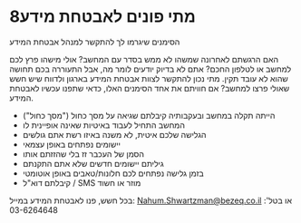 
# 8מתי פונים לאבטחת מידע

הסימנים שיגרמו לך להתקשר למנהל אבטחת המידע

האם הרגשתם לאחרונה שמשהו לא ממש בסדר עם המחשב? אולי מישהו פרץ לכם למחשב או לטלפון החכם? אתם לא בדיוק יודעים לומר מה, אבל התעוררה בכם תחושה שהוא לא עובד תקין. מתי נכון להתקשר לצוות אבטחת המידע בארגון ולדווח שיש חשש שאולי פרצו למחשב? אם חוויתם את אחד הסימנים האלו, כדאי שתפנו עכשיו לאבטחת המידע.

* הייתה תקלה במחשב ובעקבותיה קיבלתם שגיאה על מסך כחול ("מסך כחול")  
* המחשב התחיל לעבוד באיטיות שאינה אופיינית לו  
* הגלישה שלכם איטית, לא משנה באיזו רשת אתם גולשים  
* יישומים נפתחים באופן עצמאי  
* הסמן של העכבר זז בלי שהזזתם אותו  
* גיליתם יישומים חדשים שלא אתם התקנתם  
* בזמן גלישה נפתחים לכם חלונות/טאבים באופן אוטומטי  
* קיבלתם דוא"ל / SMS מוזר או חשוד

בכל חשש, פנו לאבטחת המידע במייל: Nahum.Shwartzman@bezeq.co.il או בטל': 03-6264648
